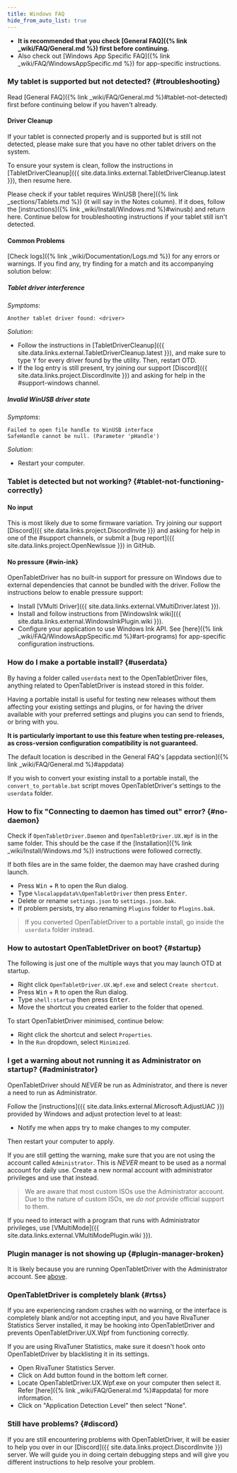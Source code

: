 ```yaml
---
title: Windows FAQ
hide_from_auto_list: true
---
```


- **It is recommended that you check [General FAQ]({% link _wiki/FAQ/General.md %})
first before continuing.**
- Also check out [Windows App Specific FAQ]({% link _wiki/FAQ/WindowsAppSpecific.md %}) for app-specific instructions.

### My tablet is supported but not detected? {#troubleshooting}

Read [General FAQ]({% link _wiki/FAQ/General.md %}#tablet-not-detected) first before continuing below if you haven't already.

#### Driver Cleanup

If your tablet is connected properly and is supported but is still not detected, please make sure that you have no other tablet drivers on the system.

To ensure your system is clean, follow the instructions in [TabletDriverCleanup]({{ site.data.links.external.TabletDriverCleanup.latest }}), then resume here.

Please check if your tablet requires WinUSB [here]({% link _sections/Tablets.md %}) (it will say in the Notes column). If it does, follow the [instructions]({% link _wiki/Install/Windows.md %}#winusb) and return here. Continue below for troubleshooting instructions if your tablet still isn't detected.

#### Common Problems

[Check logs]({% link _wiki/Documentation/Logs.md %}) for any errors or warnings. If you find any, try finding for a match and its accompanying solution below:

##### Tablet driver interference

*Symptoms*:

```otdlog
Another tablet driver found: <driver>
```

*Solution*:

- Follow the instructions in [TabletDriverCleanup]({{ site.data.links.external.TabletDriverCleanup.latest }}), and make sure to type <kbd>Y</kbd> for every driver found by the utility. Then, restart OTD.
- If the log entry is still present, try joining our support [Discord]({{ site.data.links.project.DiscordInvite }}) and asking for help in the #support-windows channel.

##### Invalid WinUSB driver state

*Symptoms*:

```otdlog
Failed to open file handle to WinUSB interface
SafeHandle cannot be null. (Parameter 'pHandle')
```

*Solution*:

- Restart your computer.

### Tablet is detected but not working? {#tablet-not-functioning-correctly}

#### No input

This is most likely due to some firmware variation. Try joining our support [Discord]({{ site.data.links.project.DiscordInvite }}) and asking for help in one of the #support channels, or submit a [bug report]({{ site.data.links.project.OpenNewIssue }}) in GitHub.

#### No pressure {#win-ink}

OpenTabletDriver has no built-in support for pressure on Windows due to external dependencies that cannot be bundled with the driver. Follow the instructions below to enable pressure support:

- Install [VMulti Driver]({{ site.data.links.external.VMultiDriver.latest }}).
- Install and follow instructions from [WindowsInk wiki]({{ site.data.links.external.WindowsInkPlugin.wiki }}).
- Configure your application to use Windows Ink API. See [here]({% link _wiki/FAQ/WindowsAppSpecific.md %}#art-programs) for app-specific configuration instructions.

### How do I make a portable install? {#userdata}

By having a folder called `userdata` next to the OpenTabletDriver files, anything related to
OpenTabletDriver is instead stored in this folder.

Having a portable install is useful for testing new releases without them affecting your existing
settings and plugins, or for having the driver available with your preferred settings and
plugins you can send to friends, or bring with you.

**It is particularly important to use this feature when testing pre-releases, as cross-version
configuration compatibility is not guaranteed.**

The default location is described in the
General FAQ's [appdata section]({% link _wiki/FAQ/General.md %}#appdata)

If you wish to convert your existing install to a portable install, the `convert_to_portable.bat` script moves OpenTabletDriver's settings to the `userdata` folder.

### How to fix "Connecting to daemon has timed out" error? {#no-daemon}

Check if `OpenTabletDriver.Daemon` and `OpenTabletDriver.UX.Wpf` is in the same folder. This should be the case if the [Installation]({% link _wiki/Install/Windows.md %}) instructions were followed correctly.

If both files are in the same folder, the daemon may have crashed during launch.

- Press <kbd>Win</kbd> + <kbd>R</kbd> to open the Run dialog.
- Type `%localappdata%\OpenTabletDriver` then press <kbd>Enter</kbd>.
- Delete or rename `settings.json` to `settings.json.bak`.
- If problem persists, try also renaming `Plugins` folder to `Plugins.bak`.

> If you converted OpenTabletDriver to a portable install, go inside the `userdata` folder instead.

### How to autostart OpenTabletDriver on boot? {#startup}

The following is just one of the multiple ways that you may launch OTD at startup.

- Right click `OpenTabletDriver.UX.Wpf.exe` and select `Create shortcut`.
- Press <kbd>Win</kbd> + <kbd>R</kbd> to open the Run dialog.
- Type `shell:startup` then press <kbd>Enter</kbd>.
- Move the shortcut you created earlier to the folder that opened.

To start OpenTabletDriver minimised, continue below:

- Right click the shortcut and select `Properties`.
- In the `Run` dropdown, select `Minimized`.

### I get a warning about not running it as Administrator on startup? {#administrator}

OpenTabletDriver should *NEVER* be run as Administrator, and there is never a need to run as Administrator.

Follow the [instructions]({{ site.data.links.external.Microsoft.AdjustUAC }}) provided by Windows and adjust protection level to at least:

- Notify me when apps try to make changes to my computer.

Then restart your computer to apply.

If you are still getting the warning, make sure that you are not using the account called `Administrator`. This is *NEVER* meant to be used as a normal account for daily use. Create a new normal account with administrator privileges and use that instead.

> We are aware that most custom ISOs use the Administrator account. Due to the nature of custom ISOs, we *do not* provide official support to them.

If you need to interact with a program that runs with Administrator privileges, use [VMultiMode]({{ site.data.links.external.VMultiModePlugin.wiki }}).

### Plugin manager is not showing up {#plugin-manager-broken}

It is likely because you are running OpenTabletDriver with the Administrator account. See [above](#administrator).

### OpenTabletDriver is completely blank {#rtss}

If you are experiencing random crashes with no warning, or the interface is completely blank and/or not accepting input, and you have RivaTuner Statistics Server installed, it may be hooking into OpenTabletDriver and prevents OpenTabletDriver.UX.Wpf from functioning correctly.

If you are using RivaTuner Statistics, make sure it doesn't hook onto OpenTabletDriver by blacklisting it in its settings.

- Open RivaTuner Statistics Server.
- Click on Add button found in the bottom left corner.
- Locate OpenTabletDriver.UX.Wpf.exe on your computer then select it. Refer [here]({% link _wiki/FAQ/General.md %}#appdata) for more information.
- Click on "Application Detection Level" then select "None".

### Still have problems? {#discord}

If you are still encountering problems with OpenTabletDriver, it will be easier to help you over in our [Discord]({{ site.data.links.project.DiscordInvite }}) server. We will guide you in doing certain debugging steps and will give you different instructions to help resolve your problem.
